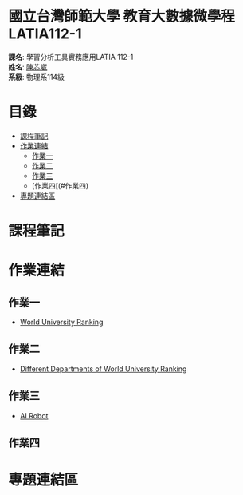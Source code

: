 # 國立台灣師範大學 教育大數據微學程 LATIA112-1
**課名**: 學習分析工具實務應用LATIA 112-1  
**姓名**: [陳芯崴](https://github.com/HsinWei-Chen/LATIA112-1.git)  
**系級**: 物理系114級  

# **目錄**
* [課程筆記](#課程筆記)
* [作業連結](#作業連結)
  + [作業一](#作業一)
  + [作業二](#作業二)
  + [作業三](#作業三)
  + [作業四[(#作業四)
* [專題連結區](#專題連結區)
# **課程筆記**
# **作業連結**
## **作業一**
* [World University Ranking](https://github.com/HsinWei-Chen/LATIA112-1/blob/main/HW1/HW1.ipynb)
## **作業二**
* [Different Departments of World University Ranking](https://github.com/HsinWei-Chen/LATIA112-1/blob/main/HW2/HW2.ipynb)
## **作業三**
* [AI Robot](https://github.com/HsinWei-Chen/LATIA112-1/blob/main/HW3/app.py)
## **作業四**
# **專題連結區**

